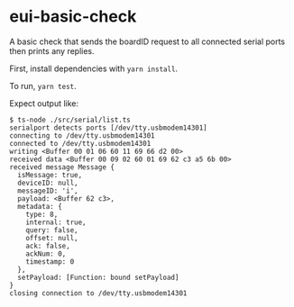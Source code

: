 # eui-basic-check

A basic check that sends the boardID request to all connected serial ports then prints any replies.

First, install dependencies with `yarn install`.

To run, `yarn test`.

Expect output like:

```
$ ts-node ./src/serial/list.ts
serialport detects ports [/dev/tty.usbmodem14301]
connecting to /dev/tty.usbmodem14301
connected to /dev/tty.usbmodem14301
writing <Buffer 00 01 06 60 11 69 66 d2 00>
received data <Buffer 00 09 02 60 01 69 62 c3 a5 6b 00>
received message Message {
  isMessage: true,
  deviceID: null,
  messageID: 'i',
  payload: <Buffer 62 c3>,
  metadata: {
    type: 8,
    internal: true,
    query: false,
    offset: null,
    ack: false,
    ackNum: 0,
    timestamp: 0
  },
  setPayload: [Function: bound setPayload]
}
closing connection to /dev/tty.usbmodem14301
```
